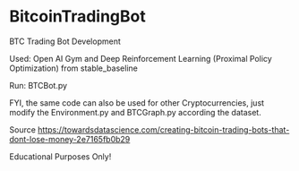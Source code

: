 # BitcoinTradingBot
BTC Trading Bot Development

Used: Open AI Gym and Deep Reinforcement Learning (Proximal Policy Optimization) from stable_baseline

Run: BTCBot.py

FYI, the same code can also be used for other Cryptocurrencies, just modify the Environment.py and BTCGraph.py according the dataset.

Source https://towardsdatascience.com/creating-bitcoin-trading-bots-that-dont-lose-money-2e7165fb0b29

Educational Purposes Only!
